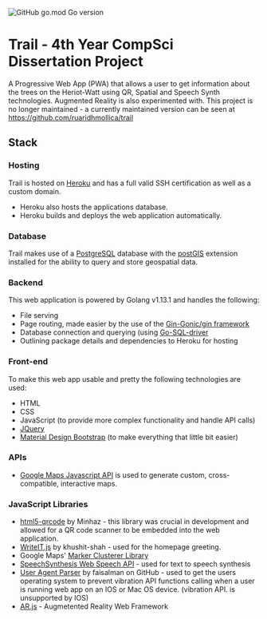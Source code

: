 ![GitHub go.mod Go version](https://img.shields.io/github/go-mod/go-version/ruaridhmollica/Trail?label=Powered%20by%20Go&logo=Go)

# Trail - 4th Year CompSci Dissertation Project
A Progressive Web App (PWA) that allows a user to get information about the trees on the Heriot-Watt using QR, Spatial and Speech Synth technologies.
Augmented Reality is also experimented with. This project is no longer maintained - a currently maintained version can be seen at https://github.com/ruaridhmollica/trail


## Stack

### Hosting
Trail is hosted on [Heroku](https://www.heroku.com/) and has a full valid SSH certification as well as a custom domain.
- Heroku also hosts the applications database.
- Heroku builds and deploys the web application automatically.

### Database
Trail makes use of a [PostgreSQL](https://www.postgresql.org/) database with the [postGIS](https://postgis.net/) extension installed for the ability to query and store geospatial data.

### Backend
This web application is powered by Golang v1.13.1 and handles the following:
* File serving
* Page routing, made easier by the use of the [Gin-Gonic/gin framework](https://github.com/gin-gonic/gin)
* Database connection and querying (using [Go-SQL-driver](https://github.com/go-sql-driver/mysql)
* Outlining package details and dependencies to Heroku for hosting

### Front-end
To make this web app usable and pretty the following technologies are used:
* HTML
* CSS
* JavaScript (to provide more complex functionality and handle API calls)
* [JQuery](https://jquery.com/)
* [Material Design Bootstrap](https://mdbootstrap.com/) (to make everything that little bit easier)

### APIs
* [Google Maps Javascript API](https://developers.google.com/maps/documentation/javascript/overview) is used to generate custom, cross-compatible, interactive maps.

### JavaScript Libraries
* [html5-qrcode](https://blog.minhazav.dev/HTML5-QR-Code-scanning-launched-v1.0.1/#how-to-use) by Minhaz - this library was crucial in development and allowed for a QR code scanner to be embedded into the web application.
* [WriteIT.js](https://khushit-shah.github.io/WriteIt.js/) by khushit-shah - used for the homepage greeting.
* Google Maps' [Marker Clusterer Library](https://googlemaps.github.io/v3-utility-library/classes/_google_markerclustererplus.markerclusterer.html)
* [SpeechSynthesis Web Speech API](https://developer.mozilla.org/en-US/docs/Web/API/SpeechSynthesis) - used for text to speech synthesis
* [User Agent Parser](https://github.com/faisalman/ua-parser-js) by faisalman on GitHub - used to get the users operating system to prevent vibration API functions calling when a user is running web app on an IOS or Mac OS device. (vibration API. is unsupported by IOS)
* [AR.js](https://github.com/AR-js-org/AR.js) - Augmetented Reality Web Framework
